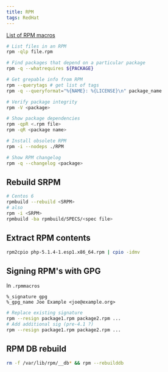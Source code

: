 ```yaml
---
title: RPM
tags: RedHat
---
```


[List of RPM macros](http://www.zarb.org/~jasonc/macros.php)

```bash
# List files in an RPM
rpm -qlp file.rpm

# Find packages that depend on a particular package
rpm -q --whatrequires ${PACKAGE}

# Get grepable info from RPM
rpm --querytags # get list of tags
rpm -q --queryformat="%{NAME}: %{LICENSE}\n" package_name

# Verify package integrity
rpm -V <package>

# Show package dependencies
rpm -qpR <.rpm file>
rpm -qR <package name>

# Install obsolete RPM
rpm -i --nodeps ./RPM

# Show RPM changelog
rpm -q --changelog <package>
```

## Rebuild SRPM

```bash
# Centos 6
rpmbuild --rebuild <SRPM>
# also
rpm -i <SRPM>
rpmbuild -ba rpmbuild/SPECS/<spec file>
```

## Extract RPM contents

```bash
rpm2cpio php-5.1.4-1.esp1.x86_64.rpm | cpio -idmv
```

## Signing RPM's with GPG

In `.rpmmacros`

```
%_signature gpg
%_gpg_name Joe Example <joe@example.org>
```

```bash
# Replace existing signature
rpm --resign package1.rpm package2.rpm ...
# Add additional sig (pre-4.1 ?)
rpm --resign package1.rpm package2.rpm ...
```

## RPM DB rebuild

```bash
rm -f /var/lib/rpm/__db* && rpm --rebuilddb
```
